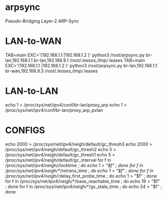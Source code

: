 # arpsync

Pseudo-Bridging Layer-2 ARP-Sync

# LAN-to-WAN

TAB=main EXC='(192.168.1.1 |192.168.1.2 )' python3 /root/arpsync.py br-lan,192.168.1.1 br-lan,192.168.9.1 /root/*.leases,/tmp/*.leases
TAB=main EXC='(192.168.1.1 |192.168.1.2 )' python3 /root/arpsync.py br-lan,192.168.1.1 br-wan,192.168.9.3 /root/*.leases,/tmp/*.leases

# LAN-to-LAN

echo 1 > /proc/sys/net/ipv4/conf/br-lan/proxy_arp
echo 1 > /proc/sys/net/ipv4/conf/br-lan/proxy_arp_pvlan

# CONFIGS

echo 2000 > /proc/sys/net/ipv4/neigh/default/gc_thresh3
echo 2000 > /proc/sys/net/ipv4/neigh/default/gc_thresh2
echo 5 > /proc/sys/net/ipv4/neigh/default/gc_thresh1
echo 5 > /proc/sys/net/ipv4/neigh/default/gc_interval
for f in /proc/sys/net/ipv4/neigh/*/locktime ; do echo 1 > "$f" ; done
for f in /proc/sys/net/ipv4/neigh/*/retrans_time ; do echo 1 > "$f" ; done
for f in /proc/sys/net/ipv4/neigh/*/delay_first_probe_time ; do echo 1 > "$f" ; done
for f in /proc/sys/net/ipv4/neigh/*/base_reachable_time ; do echo 19 > "$f" ; done
for f in /proc/sys/net/ipv4/neigh/*/gc_stale_time ; do echo 24 > "$f" ; done

